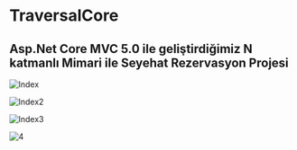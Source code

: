 # TraversalCore
## Asp.Net Core MVC 5.0 ile geliştirdiğimiz N katmanlı  Mimari ile Seyehat Rezervasyon Projesi  ## 

![Index](https://user-images.githubusercontent.com/68101192/198554152-e9aea97b-2908-4950-86cf-1c7cafd76f0b.png)

![Index2](https://user-images.githubusercontent.com/68101192/198554002-9203f7ca-41ec-4979-ae2b-50a8e9a4222a.png)

![Index3](https://user-images.githubusercontent.com/68101192/198554256-caa6489a-c64e-4342-85b1-ff925b15ced1.png)


![4](https://user-images.githubusercontent.com/68101192/200085758-c8498495-ea71-4804-b045-7c060fc42a07.png)
